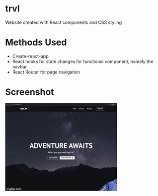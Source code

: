 # trvl
Website created with React components and CSS styling


# Methods Used
* Create-react-app
* React hooks for state changes for functional component, namely the navbar
* React Router for page navigation



# Screenshot
![Image](trvlgif.gif?raw=true)
